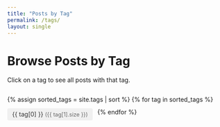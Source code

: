 ```yaml
---
title: "Posts by Tag"
permalink: /tags/
layout: single
---
```


# Browse Posts by Tag

Click on a tag to see all posts with that tag.

<div class="tag-cloud">
  {% assign sorted_tags = site.tags | sort %}
  {% for tag in sorted_tags %}
    <a href="/tags/{{ tag[0] | slugify }}/" class="tag-link">
      {{ tag[0] }} <span class="tag-count">({{ tag[1].size }})</span>
    </a>
  {% endfor %}
</div>

<style>
  .tag-cloud {
    margin: 2em 0;
    display: flex;
    flex-wrap: wrap;
    gap: 0.8em;
  }
  .tag-link {
    background-color: #f0f0f0;
    border-radius: 4px;
    padding: 0.4em 0.8em;
    text-decoration: none;
    color: #333;
    transition: background-color 0.2s;
  }
  .tag-link:hover {
    background-color: #e0e0e0;
    text-decoration: none;
  }
  .tag-count {
    font-size: 0.9em;
    color: #666;
  }
</style>
